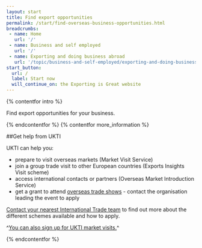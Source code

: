 ```yaml
---
layout: start
title: Find export opportunities
permalink: /start/find-overseas-business-opportunities.html
breadcrumbs:
 - name: Home
   url: '/'
 - name: Business and self employed
   url: '/'
 - name: Exporting and doing business abroad
   url: '/topic/business-and-self-employed/exporting-and-doing-business-abroad.html'
start_button:
  url: /
  label: Start now
  will_continue_on: the Exporting is Great website
---
```

{% contentfor intro %}

Find export opportunities for your business.

{% endcontentfor %}
{% contentfor more_information %}

##Get help from UKTI

UKTI can help you:

- prepare to visit overseas markets (Market Visit Service)
- join a group trade visit to other European countries (Exports Insights Visit scheme)
- access international contacts or partners (Overseas Market Introduction Service)
- get a grant to attend [overseas trade shows](/government/uploads/system/uploads/attachment_data/file/482753/TAP_Programme_2015-16_full_year_03_Dec_2015.xlsx) - contact the organisation leading the event to apply

[Contact your nearest International Trade team](http://www.uktiofficefinder.ukti.gov.uk/contactSearch.html) to find out more about the different schemes available and how to apply. 

^[You can also sign up for UKTI market visits.](https://www.events.ukti.gov.uk)^

{% endcontentfor %}
